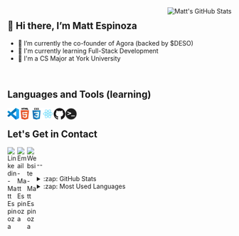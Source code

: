 <img align="right" alt="Matt's GitHub Stats" src="https://github-readme-stats.vercel.app/api?username=mattespoz&show_icons=true&hide_border=true" />

## 👋 Hi there, I’m Matt Espinoza

- 🦄 I’m currently the co-founder of Agora (backed by $DESO)
- 🧩 I'm currently learning Full-Stack Development
- 🌱 I'm a CS Major at York University

<br />

## Languages and Tools (learning)
<img align="left" alt="Visual Studio Code" width="26px" src="https://raw.githubusercontent.com/github/explore/80688e429a7d4ef2fca1e82350fe8e3517d3494d/topics/visual-studio-code/visual-studio-code.png" />
<img align="left" alt="HTML5" width="26px" src="https://raw.githubusercontent.com/github/explore/80688e429a7d4ef2fca1e82350fe8e3517d3494d/topics/html/html.png" />
<img align="left" alt="CSS3" width="26px" src="https://raw.githubusercontent.com/github/explore/80688e429a7d4ef2fca1e82350fe8e3517d3494d/topics/css/css.png" />
<img align="left" alt="React" width="26px" src="https://raw.githubusercontent.com/github/explore/80688e429a7d4ef2fca1e82350fe8e3517d3494d/topics/react/react.png" />
<img align="left" alt="GitHub" width="26px" src="https://raw.githubusercontent.com/github/explore/78df643247d429f6cc873026c0622819ad797942/topics/github/github.png" />
<img align="left" alt="Terminal" width="26px" src="https://raw.githubusercontent.com/github/explore/80688e429a7d4ef2fca1e82350fe8e3517d3494d/topics/terminal/terminal.png" />

<br />

## Let's Get in Contact
[<img align="left" alt="Linkedin - Matt Espinoza" width="22px" src="https://cdn.jsdelivr.net/npm/simple-icons@v3/icons/linkedin.svg"/>][linkedin]
[<img align="left" alt="Email - Matt Espinoza" width="22px" src="https://cdn.jsdelivr.net/npm/simple-icons@v3/icons/minutemailer.svg"/>][email]
[<img align="left" alt="Website - Matt Espinoza" width = "22px" src="https://cdn.jsdelivr.net/npm/simple-icons@3.13.0/icons/google.svg"/>][website]
      

<br />

--
<details>
  <summary>:zap: GitHub Stats</summary>

  <img align="left" alt="Matt's GitHub Stats" src="https://github-readme-stats.vercel.app/api?username=mattespoz&show_icons=true&hide_border=true" />

</details>

<details>
  <summary>:zap: Most Used Languages</summary>

<img align="left" alt="Matt's GitHub Top Languages" src="https://github-readme-stats.vercel.app/api/top-langs/?username=mattespoz" />

</details>


[linkedin]: https://linkedin.com/in/mattespoz
[email]: mailto:matt@matthewespinoza.com
[website]: https://matthewespinoza.com

